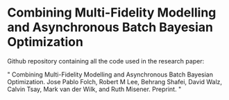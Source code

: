 # Combining Multi-Fidelity Modelling and Asynchronous Batch Bayesian Optimization

Github repository containing all the code used in the research paper:

" Combining Multi-Fidelity Modelling and Asynchronous Batch Bayesian Optimization. Jose Pablo Folch, Robert M Lee, Behrang Shafei, David Walz, Calvin Tsay, Mark van der Wilk, and Ruth Misener. Preprint. "